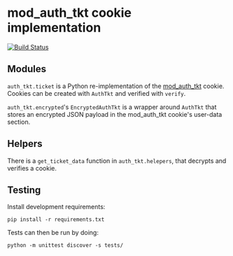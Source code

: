 # mod_auth_tkt cookie implementation

[![Build Status](https://travis-ci.org/yola/auth_tkt.png)](https://travis-ci.org/yola/auth_tkt)

## Modules

`auth_tkt.ticket` is a Python re-implementation of the [mod_auth_tkt][]
cookie. Cookies can be created with `AuthTkt` and verified with
`verify`.

[mod_auth_tkt]: http://www.openfusion.com.au/labs/mod_auth_tkt/

`auth_tkt.encrypted`'s `EncryptedAuthTkt` is a wrapper around `AuthTkt`
that stores an encrypted JSON payload in the mod_auth_tkt cookie's
user-data section.

## Helpers

There is a `get_ticket_data` function in `auth_tkt.helepers`, that
decrypts and verifies a cookie.

## Testing

Install development requirements:

    pip install -r requirements.txt

Tests can then be run by doing:

    python -m unittest discover -s tests/
